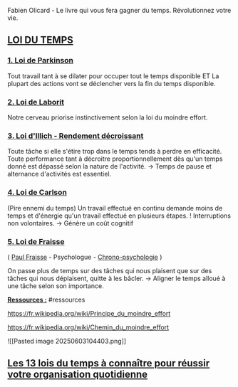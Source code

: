 
Fabien Olicard - Le livre qui vous fera gagner du temps. Révolutionnez votre vie.

## <u>LOI DU TEMPS</u>

### [1. Loi de Parkinson](https://fr.wikipedia.org/wiki/Loi_de_Parkinson)

Tout travail tant à se dilater pour occuper tout le temps disponible
	ET
La plupart des actions vont se déclencher vers la fin du temps disponible.
	
### [2. Loi de Laborit]()
Notre cerveau priorise instinctivement selon la loi du moindre effort.

### [3. Loi d'Illich - Rendement décroissant]()

Toute tâche si elle s'étire trop dans le temps tends à perdre en efficacité.
 Toute performance tant à décroitre proportionnellement dès qu'un temps donné est dépassé selon la nature de l'activité. -> Temps de pause et alternance d'activités est essentiel.

### [4. Loi de Carlson]()
(Pire ennemi du temps)
Un travail effectué en continu demande moins de temps et d'énergie qu'un travail effectué en plusieurs étapes.
! Interruptions non volontaires. -> Génère un coût cognitif


### [5. Loi de Fraisse]()
( [Paul Fraisse](https://fr.wikipedia.org/wiki/Chronopsychologie) - Psychologue - [Chrono-psychologie](https://fr.wikipedia.org/wiki/Chronopsychologie) )

On passe plus de temps sur des tâches qui nous plaisent que sur des tâches qui nous déplaisent, quitte à les bâcler.
	-> Aligner le temps alloué à une tâche selon son importance.





<u>**Ressources :**</u> #ressources 

https://fr.wikipedia.org/wiki/Principe_du_moindre_effort


https://fr.wikipedia.org/wiki/Chemin_du_moindre_effort


![[Pasted image 20250603104403.png]]


## [Les 13 lois du temps à connaître pour réussir votre organisation quotidienne](https://khorum.com/les-13-lois-du-temps/)

